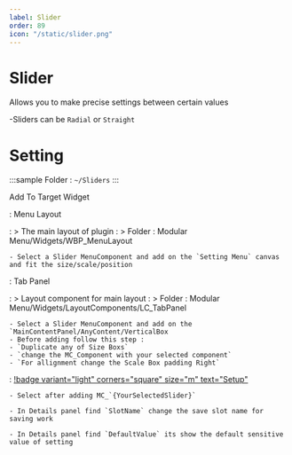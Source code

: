```yaml
---
label: Slider
order: 89
icon: "/static/slider.png"
---
```


# Slider

Allows you to make precise settings between certain values

 -Sliders can be `Radial` or `Straight`


# Setting

<style>
    .sample {
        text-align: center;
        color: #1956AF;
        border-radius: 10px;
        background-color: #ffb300;
        border: 1px solid #1956AF;
        padding-top: 20px;
        margin-bottom: 20px;
    }
</style>

:::sample
 Folder :  `~/Sliders`
:::

Add To Target Widget

:   Menu Layout
    
   : > The main layout of plugin
   : > Folder : Modular Menu/Widgets/WBP_MenuLayout

    - Select a Slider MenuComponent and add on the `Setting Menu` canvas and fit the size/scale/position


:   Tab Panel
    
   : > Layout component for main layout
   : > Folder : Modular Menu/Widgets/LayoutComponents/LC_TabPanel

    - Select a Slider MenuComponent and add on the `MainContentPanel/AnyContent/VerticalBox
    - Before adding follow this step : 
    - `Duplicate any of Size Boxs`
    - `change the MC_Component with your selected component`
    - `For allignment change the Scale Box padding Right`


:   [!badge variant="light" corners="square" size="m" text="Setup"]()

    - Select after adding MC_`{YourSelectedSlider}`

    - In Details panel find `SlotName` change the save slot name for saving work 
    
    - In Details panel find `DefaultValue` its show the default sensitive value of setting
